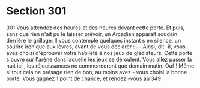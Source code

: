# Section 301

301
Vous attendez des heures et des heures devant cette porte. Et
puis, sans que rien n'ait pu le laisser prévoir, un Arcadien
apparaît soudain derrière le grillage. Il vous contemple quelques
instant s en silence, un sourire ironique aux lèvres, avant de vous
déclarer :
— Ainsi, dit -il, vous avez choisi d'éprouver votre habileté à nos
jeux de gladiateurs. Cette porte s'ouvre sur l'arène dans laquelle
les jeux se déroulent. Vous allez passer la nuit ici , les
réjouissances ne commenceront que demain matin.
Ouf ! Même si tout cela ne présage rien de bon, au moins avez -
vous choisi la bonne porte. Vous gagnez 1 point de chance,  et
rendez -vous au 349 .